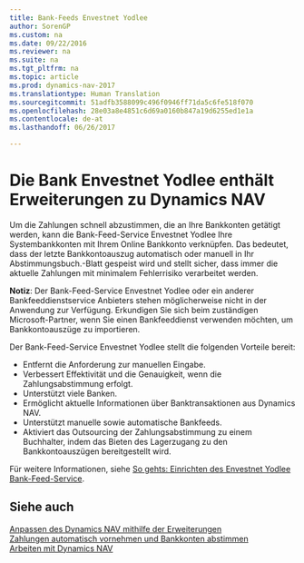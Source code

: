```yaml
---
title: Bank-Feeds Envestnet Yodlee
author: SorenGP
ms.custom: na
ms.date: 09/22/2016
ms.reviewer: na
ms.suite: na
ms.tgt_pltfrm: na
ms.topic: article
ms.prod: dynamics-nav-2017
ms.translationtype: Human Translation
ms.sourcegitcommit: 51adfb3588099c496f0946ff71da5c6fe518f070
ms.openlocfilehash: 28e03a8e4851c6d69a0160b847a19d6255ed1e1a
ms.contentlocale: de-at
ms.lasthandoff: 06/26/2017

---
```


# <a name="the-envestnet-yodlee-bank-feeds-extension-to-dynamics-nav"></a>Die Bank Envestnet Yodlee enthält Erweiterungen zu Dynamics NAV
Um die Zahlungen schnell abzustimmen, die an Ihre Bankkonten getätigt werden, kann die Bank-Feed-Service Envestnet Yodlee Ihre Systembankkonten mit Ihrem Online Bankkonto verknüpfen. Das bedeutet, dass der letzte Bankkontoauszug automatisch oder manuell in Ihr Abstimmungsbuch.-Blatt gespeist wird und stellt sicher, dass immer die aktuelle Zahlungen mit minimalem Fehlerrisiko verarbeitet werden.

**Notiz**: Der Bank-Feed-Service Envestnet Yodlee oder ein anderer Bankfeeddienstservice Anbieters stehen möglicherweise nicht in der Anwendung zur Verfügung. Erkundigen Sie sich beim zuständigen Microsoft-Partner, wenn Sie einen Bankfeeddienst verwenden möchten, um Bankkontoauszüge zu importieren.

Der Bank-Feed-Service Envestnet Yodlee stellt die folgenden Vorteile bereit:

- Entfernt die Anforderung zur manuellen Eingabe.
- Verbessert Effektivität und die Genauigkeit, wenn die Zahlungsabstimmung erfolgt.
- Unterstützt viele Banken.
- Ermöglicht aktuelle Informationen über Banktransaktionen aus Dynamics NAV.
- Unterstützt manuelle sowie automatische Bankfeeds.
- Aktiviert das Outsourcing der Zahlungsabstimmung zu einem Buchhalter, indem das Bieten des Lagerzugang zu den Bankkontoauszügen bereitgestellt wird.

Für weitere Informationen, siehe [So gehts: Einrichten des Envestnet Yodlee Bank-Feed-Service](bank-how-setup-bank-statement-service.md).

## <a name="see-also"></a>Siehe auch  
[Anpassen des Dynamics NAV mithilfe der Erweiterungen](ui-extensions.md)    
[Zahlungen automatisch vornehmen und Bankkonten abstimmen](receivables-apply-payments-auto-reconcile-bank-accounts.md)  
[Arbeiten mit Dynamics NAV](ui-work-product.md)

